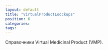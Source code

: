 ```yaml
---
layout: default
title: "VirtualProductLoockups"
position: 6
categories: 
tags: 
---
```


Справочники Virtual Medicinal Product (VMP).

 



 

 

